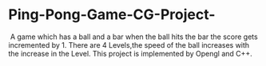# Ping-Pong-Game-CG-Project-
­	A game which has a ball and  a bar when the ball hits the bar the score gets incremented by 1.
There are 4 Levels,the speed of the ball increases with the increase in the Level.
This project is implemented by Opengl and C++.

